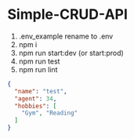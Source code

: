 # Simple-CRUD-API

1. .env_example rename to .env
2. npm i
3. npm run start:dev (or start:prod)
4. npm run test
5. npm run lint

```json
{
  "name": "test",
  "agent": 34,
  "hobbies": [
    "Gym", "Reading"
  ]
}
```
